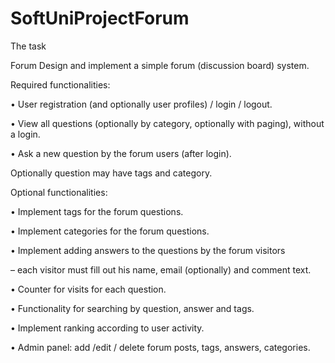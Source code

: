 # SoftUniProjectForum

The task

Forum
Design and implement a simple forum (discussion board) system.

Required functionalities:

•	User registration (and optionally user profiles) / login / logout.

•	View all questions (optionally by category, optionally with paging), without a login.

•	Ask a new question by the forum users (after login).

Optionally question may have tags and category.


Optional functionalities:

•	Implement tags for the forum questions.

•	Implement categories for the forum questions.

•	Implement adding answers to the questions by the forum visitors 

– each visitor must fill out his name, email (optionally) and comment text.

•	Counter for visits for each question. 

•	Functionality for searching by question, answer and tags.

•	Implement ranking according to user activity.

•	Admin panel: add /edit / delete forum posts, tags, answers, categories.

